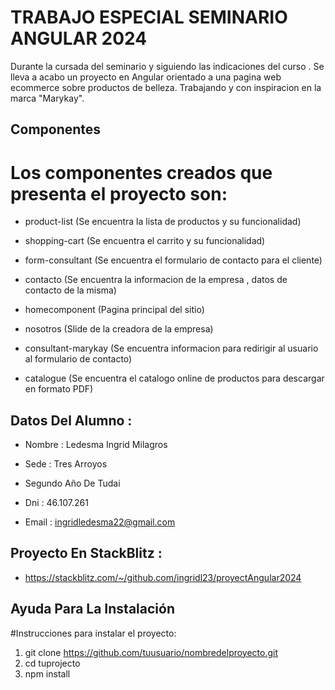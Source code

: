 
# TRABAJO ESPECIAL SEMINARIO ANGULAR 2024

Durante la cursada del seminario  y siguiendo las indicaciones del curso . Se lleva a  acabo un proyecto en Angular orientado a una pagina web ecommerce sobre productos de belleza. Trabajando y con inspiracion en  la marca "Marykay".


## Componentes
# Los componentes creados  que presenta el proyecto son:
- product-list (Se encuentra la lista de productos y su funcionalidad)

- shopping-cart (Se encuentra el carrito y su funcionalidad)

- form-consultant (Se encuentra el formulario de contacto para el cliente)

- contacto  (Se encuentra la informacion de la empresa , datos de contacto de la misma)

- homecomponent  (Pagina principal del sitio)

- nosotros  (Slide de la creadora de la empresa)

- consultant-marykay (Se encuentra informacion para redirigir al usuario al formulario de contacto)

- catalogue (Se encuentra el catalogo online de productos para descargar en formato PDF)






## Datos Del Alumno :

- Nombre : Ledesma Ingrid Milagros

- Sede :  Tres Arroyos

- Segundo Año De Tudai

- Dni : 46.107.261

- Email : ingridledesma22@gmail.com

## Proyecto En StackBlitz :

-  https://stackblitz.com/~/github.com/ingridl23/proyectAngular2024


## Ayuda Para La Instalación

#Instrucciones para instalar el proyecto:


1. git clone https://github.com/tuusuario/nombredelproyecto.git
2. cd tuprojecto
3. npm install